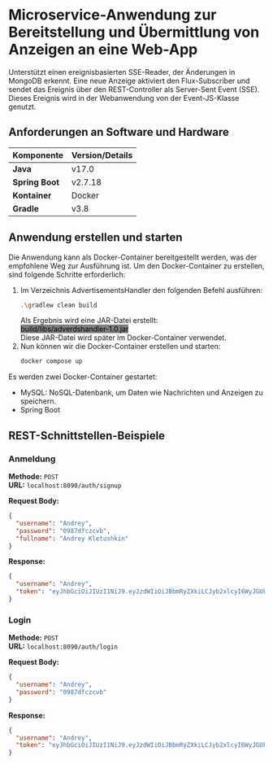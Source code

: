 # Microservice-Anwendung zur Bereitstellung und Übermittlung von Anzeigen an eine Web-App
Unterstützt einen ereignisbasierten SSE-Reader, der Änderungen in MongoDB erkennt.
Eine neue Anzeige aktiviert den Flux-Subscriber und sendet das Ereignis über den REST-Controller als Server-Sent Event (SSE). 
Dieses Ereignis wird in der Webanwendung von der Event-JS-Klasse genutzt.

## Anforderungen an Software und Hardware

| Komponente         | Version/Details                          |
|--------------------|------------------------------------------|
| **Java**           | v17.0                                    |
| **Spring Boot**    | v2.7.18                                  |
| **Kontainer**      | Docker                                   |
| **Gradle**         | v3.8                                     |

## Anwendung erstellen und starten

Die Anwendung kann als Docker-Container bereitgestellt werden, was der empfohlene Weg zur Ausführung ist. Um den Docker-Container zu erstellen, sind folgende Schritte erforderlich:

1. Im Verzeichnis AdvertisementsHandler den folgenden Befehl ausführen:
    ```bash
   .\gradlew clean build
    ```
   Als Ergebnis wird eine JAR-Datei erstellt: <br>
<mark style="background-color: #808080">build/libs/adverdshandler-1.0.jar</mark> <br>
Diese JAR-Datei wird später im Docker-Container verwendet. <br>
2. Nun können wir die Docker-Container erstellen und starten:
    ```bash
   docker compose up
    ```
Es werden zwei Docker-Container gestartet:

- MySQL: NoSQL-Datenbank, um Daten wie Nachrichten und Anzeigen zu speichern.
- Spring Boot

## REST-Schnittstellen-Beispiele

### Anmeldung

**Methode:** `POST`  
**URL:** `localhost:8090/auth/signup`

**Request Body:**
```json
{
  "username": "Andrey",
  "password": "0987dfczcvb",
  "fullname": "Andrey Kletushkin"
}
```
**Response:**
```json
{
  "username": "Andrey",
  "token": "eyJhbGciOiJIUzI1NiJ9.eyJzdWIiOiJBbmRyZXkiLCJyb2xlcyI6WyJGUkVFX1RJRVIiXSwiaWF0IjoxNzMwODEwNzE1LCJleHAiOjE3MzA4MTQzMTV9.umBBFlwN7Rb5wI629lk6nlHOz_lO4BSGuvdcPi9MItY"
}
```

### Login

**Methode:** `POST`  
**URL:** `localhost:8090/auth/login`

**Request Body:**
```json
{
  "username": "Andrey",
  "password": "0987dfczcvb"
}

```
**Response:**
```json
{
  "username": "Andrey",
  "token": "eyJhbGciOiJIUzI1NiJ9.eyJzdWIiOiJBbmRyZXkiLCJyb2xlcyI6WyJGUkVFX1RJRVIiXSwiaWF0IjoxNzMwODEwNzE1LCJleHAiOjE3MzA4MTQzMTV9.umBBFlwN7Rb5wI629lk6nlHOz_lO4BSGuvdcPi9MItY"
}
```






